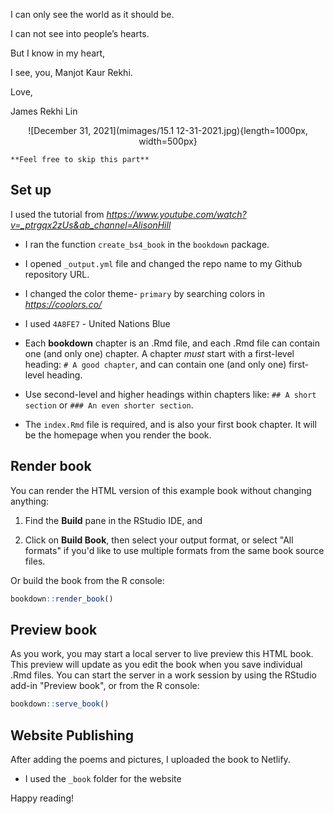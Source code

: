 
I can only see the world as it should be.

I can not see into people’s hearts.

But I know in my heart, 

I see, you, Manjot Kaur Rekhi.

Love, 

James Rekhi Lin

<center>

![December 31, 2021](mimages/15.1 12-31-2021.jpg){length=1000px, width=500px}

</center>

`**Feel free to skip this part**`

## Set up 

I used the tutorial from *https://www.youtube.com/watch?v=_ptrgqx2zUs&ab_channel=AlisonHill*

- I ran the function `create_bs4_book` in the `bookdown` package.

- I opened `_output.yml` file and changed the repo name to my Github repository URL.

- I changed the color theme- `primary` by searching colors in *https://coolors.co/*

- I used `4A8FE7` - United Nations Blue

- Each **bookdown** chapter is an .Rmd file, and each .Rmd file can contain one (and only one) chapter. A chapter *must* start with a first-level heading: `# A good chapter`, and can contain one (and only one) first-level heading.

- Use second-level and higher headings within chapters like: `## A short section` or `### An even shorter section`.

- The `index.Rmd` file is required, and is also your first book chapter. It will be the homepage when you render the book.

## Render book

You can render the HTML version of this example book without changing anything:

1. Find the **Build** pane in the RStudio IDE, and

1. Click on **Build Book**, then select your output format, or select "All formats" if you'd like to use multiple formats from the same book source files.

Or build the book from the R console:


```r
bookdown::render_book()
```

## Preview book

As you work, you may start a local server to live preview this HTML book. This preview will update as you edit the book when you save individual .Rmd files. You can start the server in a work session by using the RStudio add-in "Preview book", or from the R console:


```r
bookdown::serve_book()
```




## Website Publishing 

After adding the poems and pictures, I uploaded the book to Netlify. 

- I used the `_book` folder for the website

Happy reading!



